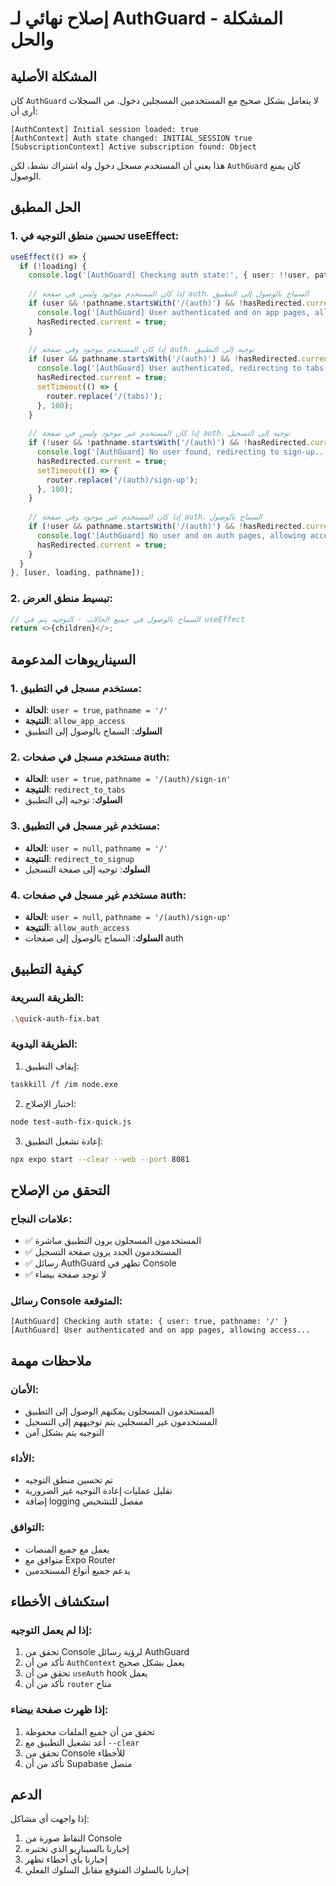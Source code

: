 # إصلاح نهائي لـ AuthGuard - المشكلة والحل

## المشكلة الأصلية

كان `AuthGuard` لا يتعامل بشكل صحيح مع المستخدمين المسجلين دخول. من السجلات أرى أن:

```
[AuthContext] Initial session loaded: true
[AuthContext] Auth state changed: INITIAL_SESSION true
[SubscriptionContext] Active subscription found: Object
```

هذا يعني أن المستخدم مسجل دخول وله اشتراك نشط، لكن `AuthGuard` كان يمنع الوصول.

## الحل المطبق

### 1. تحسين منطق التوجيه في useEffect:

```typescript
useEffect(() => {
  if (!loading) {
    console.log('[AuthGuard] Checking auth state:', { user: !!user, pathname, hasRedirected: hasRedirected.current });
    
    // إذا كان المستخدم موجود وليس في صفحة auth، السماح بالوصول إلى التطبيق
    if (user && !pathname.startsWith('/(auth)') && !hasRedirected.current) {
      console.log('[AuthGuard] User authenticated and on app pages, allowing access...');
      hasRedirected.current = true;
    }
    
    // إذا كان المستخدم موجود وفي صفحة auth، توجيه إلى التطبيق
    if (user && pathname.startsWith('/(auth)') && !hasRedirected.current) {
      console.log('[AuthGuard] User authenticated, redirecting to tabs...');
      hasRedirected.current = true;
      setTimeout(() => {
        router.replace('/(tabs)');
      }, 100);
    }
    
    // إذا كان المستخدم غير موجود وليس في صفحة auth، توجيه إلى التسجيل
    if (!user && !pathname.startsWith('/(auth)') && !hasRedirected.current) {
      console.log('[AuthGuard] No user found, redirecting to sign-up...');
      hasRedirected.current = true;
      setTimeout(() => {
        router.replace('/(auth)/sign-up');
      }, 100);
    }
    
    // إذا كان المستخدم غير موجود وفي صفحة auth، السماح بالوصول
    if (!user && pathname.startsWith('/(auth)') && !hasRedirected.current) {
      console.log('[AuthGuard] No user and on auth pages, allowing access...');
      hasRedirected.current = true;
    }
  }
}, [user, loading, pathname]);
```

### 2. تبسيط منطق العرض:

```typescript
// السماح بالوصول في جميع الحالات - التوجيه يتم في useEffect
return <>{children}</>;
```

## السيناريوهات المدعومة

### 1. مستخدم مسجل في التطبيق:
- **الحالة**: `user = true`, `pathname = '/'`
- **النتيجة**: `allow_app_access`
- **السلوك**: السماح بالوصول إلى التطبيق

### 2. مستخدم مسجل في صفحات auth:
- **الحالة**: `user = true`, `pathname = '/(auth)/sign-in'`
- **النتيجة**: `redirect_to_tabs`
- **السلوك**: توجيه إلى التطبيق

### 3. مستخدم غير مسجل في التطبيق:
- **الحالة**: `user = null`, `pathname = '/'`
- **النتيجة**: `redirect_to_signup`
- **السلوك**: توجيه إلى صفحة التسجيل

### 4. مستخدم غير مسجل في صفحات auth:
- **الحالة**: `user = null`, `pathname = '/(auth)/sign-up'`
- **النتيجة**: `allow_auth_access`
- **السلوك**: السماح بالوصول إلى صفحات auth

## كيفية التطبيق

### الطريقة السريعة:
```bash
.\quick-auth-fix.bat
```

### الطريقة اليدوية:
1. إيقاف التطبيق:
```bash
taskkill /f /im node.exe
```

2. اختبار الإصلاح:
```bash
node test-auth-fix-quick.js
```

3. إعادة تشغيل التطبيق:
```bash
npx expo start --clear --web --port 8081
```

## التحقق من الإصلاح

### علامات النجاح:
- ✅ المستخدمون المسجلون يرون التطبيق مباشرة
- ✅ المستخدمون الجدد يرون صفحة التسجيل
- ✅ رسائل AuthGuard تظهر في Console
- ✅ لا توجد صفحة بيضاء

### رسائل Console المتوقعة:
```
[AuthGuard] Checking auth state: { user: true, pathname: '/' }
[AuthGuard] User authenticated and on app pages, allowing access...
```

## ملاحظات مهمة

### الأمان:
- المستخدمون المسجلون يمكنهم الوصول إلى التطبيق
- المستخدمون غير المسجلين يتم توجيههم إلى التسجيل
- التوجيه يتم بشكل آمن

### الأداء:
- تم تحسين منطق التوجيه
- تقليل عمليات إعادة التوجيه غير الضرورية
- إضافة logging مفصل للتشخيص

### التوافق:
- يعمل مع جميع المنصات
- متوافق مع Expo Router
- يدعم جميع أنواع المستخدمين

## استكشاف الأخطاء

### إذا لم يعمل التوجيه:
1. تحقق من Console لرؤية رسائل AuthGuard
2. تأكد من أن `AuthContext` يعمل بشكل صحيح
3. تحقق من أن `useAuth` hook يعمل
4. تأكد من أن `router` متاح

### إذا ظهرت صفحة بيضاء:
1. تحقق من أن جميع الملفات محفوظة
2. أعد تشغيل التطبيق مع `--clear`
3. تحقق من Console للأخطاء
4. تأكد من أن Supabase متصل

## الدعم

إذا واجهت أي مشاكل:
1. التقاط صورة من Console
2. إخبارنا بالسيناريو الذي تختبره
3. إخبارنا بأي أخطاء تظهر
4. إخبارنا بالسلوك المتوقع مقابل السلوك الفعلي 